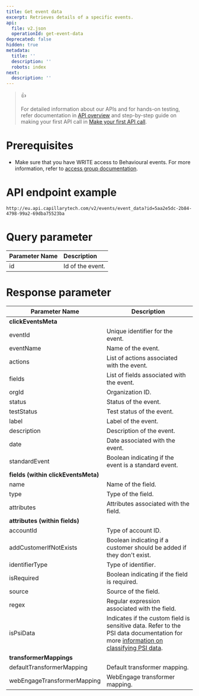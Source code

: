 ```yaml
---
title: Get event data
excerpt: Retrieves details of a specific events.
api:
  file: v2.json
  operationId: get-event-data
deprecated: false
hidden: true
metadata:
  title: ''
  description: ''
  robots: index
next:
  description: ''
---
```

> 👍
>
> For detailed information about our APIs and for hands-on testing, refer documentation in [API overview](https://docs.capillarytech.com/reference/apioverview) and step-by-step guide on making your first API call in [Make your first API call](https://docs.capillarytech.com/reference/make-your-first-api-call).

# Prerequisites

-   Make sure that you have WRITE access to Behavioural events. For more information, refer to [access group documentation](https://docs.capillarytech.com/docs/access-group).

# API endpoint example

`http://eu.api.capillarytech.com/v2/events/event_data?id=5aa2e5dc-2b84-4798-99a2-69dba75523ba`

# Query parameter

| Parameter Name | Description      |
| :------------- | :--------------- |
| id             | Id of the event. |

# Response parameter

| Parameter Name                      | Description                                                                                                                                                                                                              |
| ----------------------------------- | ------------------------------------------------------------------------------------------------------------------------------------------------------------------------------------------------------------------------ |
| **clickEventsMeta**                 |                                                                                                                                                                                                                          |
| eventId                             | Unique identifier for the event.                                                                                                                                                                                         |
| eventName                           | Name of the event.                                                                                                                                                                                                       |
| actions                             | List of actions associated with the event.                                                                                                                                                                               |
| fields                              | List of fields associated with the event.                                                                                                                                                                                |
| orgId                               | Organization ID.                                                                                                                                                                                                         |
| status                              | Status of the event.                                                                                                                                                                                                     |
| testStatus                          | Test status of the event.                                                                                                                                                                                                |
| label                               | Label of the event.                                                                                                                                                                                                      |
| description                         | Description of the event.                                                                                                                                                                                                |
| date                                | Date associated with the event.                                                                                                                                                                                          |
| standardEvent                       | Boolean indicating if the event is a standard event.                                                                                                                                                                     |
| **fields (within clickEventsMeta)** |                                                                                                                                                                                                                          |
| name                                | Name of the field.                                                                                                                                                                                                       |
| type                                | Type of the field.                                                                                                                                                                                                       |
| attributes                          | Attributes associated with the field.                                                                                                                                                                                    |
| **attributes (within fields)**      |                                                                                                                                                                                                                          |
| accountId                           | Type of account ID.                                                                                                                                                                                                      |
| addCustomerIfNotExists              | Boolean indicating if a customer should be added if they don't exist.                                                                                                                                                    |
| identifierType                      | Type of identifier.                                                                                                                                                                                                      |
| isRequired                          | Boolean indicating if the field is required.                                                                                                                                                                             |
| source                              | Source of the field.                                                                                                                                                                                                     |
| regex                               | Regular expression associated with the field.                                                                                                                                                                            |
| isPsiData                           | Indicates if the custom field is sensitive data. Refer to the PSI data documentation for more [information on classifying PSI data](https://docs.capillarytech.com/docs/classify-potentially-sensitive-information-psi). |
| **transformerMappings**             |                                                                                                                                                                                                                          |
| defaultTransformerMapping           | Default transformer mapping.                                                                                                                                                                                             |
| webEngageTransformerMapping         | WebEngage transformer mapping.                                                                                                                                                                                           |